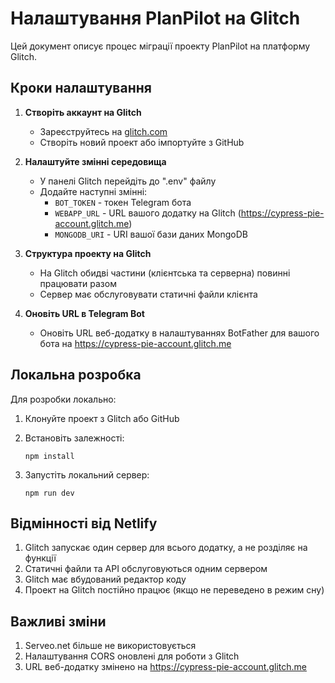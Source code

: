 # Налаштування PlanPilot на Glitch

Цей документ описує процес міграції проекту PlanPilot на платформу Glitch.

## Кроки налаштування

1. **Створіть аккаунт на Glitch**
   - Зареєструйтесь на [glitch.com](https://glitch.com/)
   - Створіть новий проект або імпортуйте з GitHub

2. **Налаштуйте змінні середовища**
   - У панелі Glitch перейдіть до ".env" файлу
   - Додайте наступні змінні:
     - `BOT_TOKEN` - токен Telegram бота
     - `WEBAPP_URL` - URL вашого додатку на Glitch (https://cypress-pie-account.glitch.me)
     - `MONGODB_URI` - URI вашої бази даних MongoDB

3. **Структура проекту на Glitch**
   - На Glitch обидві частини (клієнтська та серверна) повинні працювати разом
   - Сервер має обслуговувати статичні файли клієнта

4. **Оновіть URL в Telegram Bot**
   - Оновіть URL веб-додатку в налаштуваннях BotFather для вашого бота на https://cypress-pie-account.glitch.me

## Локальна розробка

Для розробки локально:

1. Клонуйте проект з Glitch або GitHub
2. Встановіть залежності:
   ```
   npm install
   ```

3. Запустіть локальний сервер:
   ```
   npm run dev
   ```

## Відмінності від Netlify

1. Glitch запускає один сервер для всього додатку, а не розділяє на функції
2. Статичні файли та API обслуговуються одним сервером
3. Glitch має вбудований редактор коду
4. Проект на Glitch постійно працює (якщо не переведено в режим сну)

## Важливі зміни

1. Serveo.net більше не використовується
2. Налаштування CORS оновлені для роботи з Glitch
3. URL веб-додатку змінено на https://cypress-pie-account.glitch.me 